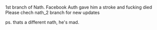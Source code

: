 1st branch of Nath.
Facebook Auth gave him a stroke and fucking died
Please chech nath_2 branch for new updates 

ps. thats a different nath, he's mad.
